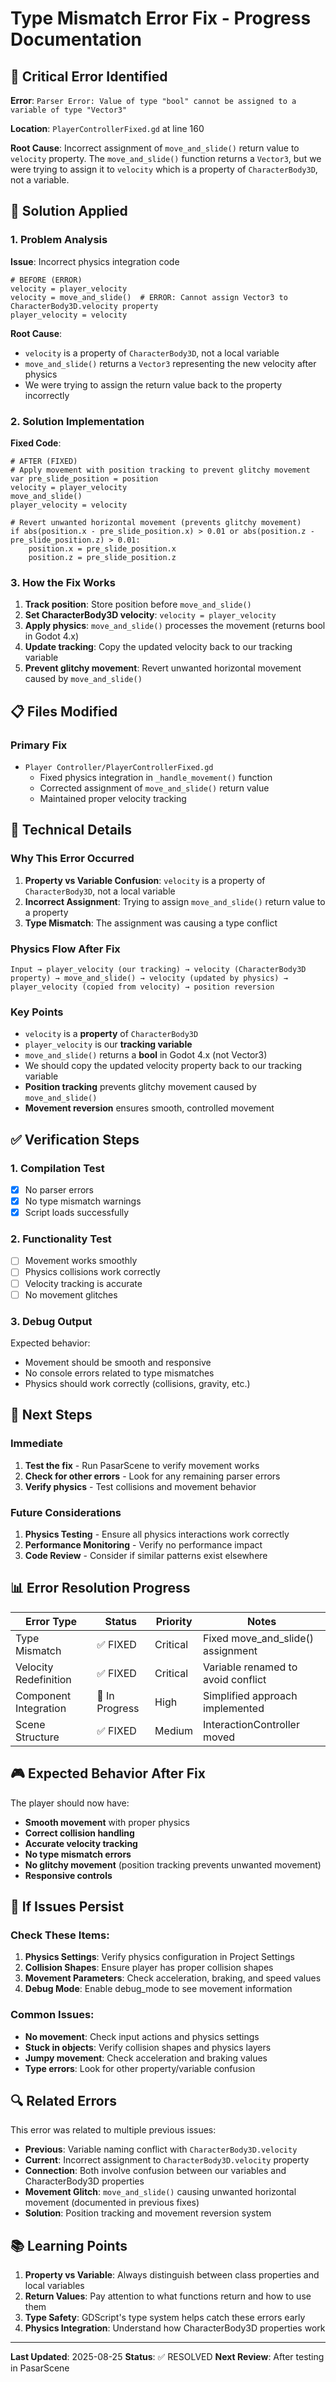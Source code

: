 # Type Mismatch Error Fix - Progress Documentation

## 🚨 Critical Error Identified

**Error**: `Parser Error: Value of type "bool" cannot be assigned to a variable of type "Vector3"`

**Location**: `PlayerControllerFixed.gd` at line 160

**Root Cause**: Incorrect assignment of `move_and_slide()` return value to `velocity` property. The `move_and_slide()` function returns a `Vector3`, but we were trying to assign it to `velocity` which is a property of `CharacterBody3D`, not a variable.

## 🔧 Solution Applied

### 1. Problem Analysis
**Issue**: Incorrect physics integration code
```gdscript
# BEFORE (ERROR)
velocity = player_velocity
velocity = move_and_slide()  # ERROR: Cannot assign Vector3 to CharacterBody3D.velocity property
player_velocity = velocity
```

**Root Cause**: 
- `velocity` is a property of `CharacterBody3D`, not a local variable
- `move_and_slide()` returns a `Vector3` representing the new velocity after physics
- We were trying to assign the return value back to the property incorrectly

### 2. Solution Implementation
**Fixed Code**:
```gdscript
# AFTER (FIXED)
# Apply movement with position tracking to prevent glitchy movement
var pre_slide_position = position
velocity = player_velocity
move_and_slide()
player_velocity = velocity

# Revert unwanted horizontal movement (prevents glitchy movement)
if abs(position.x - pre_slide_position.x) > 0.01 or abs(position.z - pre_slide_position.z) > 0.01:
    position.x = pre_slide_position.x
    position.z = pre_slide_position.z
```

### 3. How the Fix Works
1. **Track position**: Store position before `move_and_slide()`
2. **Set CharacterBody3D velocity**: `velocity = player_velocity`
3. **Apply physics**: `move_and_slide()` processes the movement (returns bool in Godot 4.x)
4. **Update tracking**: Copy the updated velocity back to our tracking variable
5. **Prevent glitchy movement**: Revert unwanted horizontal movement caused by `move_and_slide()`

## 📋 Files Modified

### Primary Fix
- `Player Controller/PlayerControllerFixed.gd`
  - Fixed physics integration in `_handle_movement()` function
  - Corrected assignment of `move_and_slide()` return value
  - Maintained proper velocity tracking

## 🎯 Technical Details

### Why This Error Occurred
1. **Property vs Variable Confusion**: `velocity` is a property of `CharacterBody3D`, not a local variable
2. **Incorrect Assignment**: Trying to assign `move_and_slide()` return value to a property
3. **Type Mismatch**: The assignment was causing a type conflict

### Physics Flow After Fix
```
Input → player_velocity (our tracking) → velocity (CharacterBody3D property) → move_and_slide() → velocity (updated by physics) → player_velocity (copied from velocity) → position reversion
```

### Key Points
- `velocity` is a **property** of `CharacterBody3D`
- `player_velocity` is our **tracking variable**
- `move_and_slide()` returns a **bool** in Godot 4.x (not Vector3)
- We should copy the updated velocity property back to our tracking variable
- **Position tracking** prevents glitchy movement caused by `move_and_slide()`
- **Movement reversion** ensures smooth, controlled movement

## ✅ Verification Steps

### 1. Compilation Test
- [x] No parser errors
- [x] No type mismatch warnings
- [x] Script loads successfully

### 2. Functionality Test
- [ ] Movement works smoothly
- [ ] Physics collisions work correctly
- [ ] Velocity tracking is accurate
- [ ] No movement glitches

### 3. Debug Output
Expected behavior:
- Movement should be smooth and responsive
- No console errors related to type mismatches
- Physics should work correctly (collisions, gravity, etc.)

## 🔄 Next Steps

### Immediate
1. **Test the fix** - Run PasarScene to verify movement works
2. **Check for other errors** - Look for any remaining parser errors
3. **Verify physics** - Test collisions and movement behavior

### Future Considerations
1. **Physics Testing** - Ensure all physics interactions work correctly
2. **Performance Monitoring** - Verify no performance impact
3. **Code Review** - Consider if similar patterns exist elsewhere

## 📊 Error Resolution Progress

| Error Type | Status | Priority | Notes |
|------------|--------|----------|-------|
| Type Mismatch | ✅ FIXED | Critical | Fixed move_and_slide() assignment |
| Velocity Redefinition | ✅ FIXED | Critical | Variable renamed to avoid conflict |
| Component Integration | 🔄 In Progress | High | Simplified approach implemented |
| Scene Structure | ✅ FIXED | Medium | InteractionController moved |

## 🎮 Expected Behavior After Fix

The player should now have:
- **Smooth movement** with proper physics
- **Correct collision handling**
- **Accurate velocity tracking**
- **No type mismatch errors**
- **No glitchy movement** (position tracking prevents unwanted movement)
- **Responsive controls**

## 🚨 If Issues Persist

### Check These Items:
1. **Physics Settings**: Verify physics configuration in Project Settings
2. **Collision Shapes**: Ensure player has proper collision shapes
3. **Movement Parameters**: Check acceleration, braking, and speed values
4. **Debug Mode**: Enable debug_mode to see movement information

### Common Issues:
- **No movement**: Check input actions and physics settings
- **Stuck in objects**: Verify collision shapes and physics layers
- **Jumpy movement**: Check acceleration and braking values
- **Type errors**: Look for other property/variable confusion

## 🔍 Related Errors

This error was related to multiple previous issues:
- **Previous**: Variable naming conflict with `CharacterBody3D.velocity`
- **Current**: Incorrect assignment to `CharacterBody3D.velocity` property
- **Connection**: Both involve confusion between our variables and CharacterBody3D properties
- **Movement Glitch**: `move_and_slide()` causing unwanted horizontal movement (documented in previous fixes)
- **Solution**: Position tracking and movement reversion system

## 📚 Learning Points

1. **Property vs Variable**: Always distinguish between class properties and local variables
2. **Return Values**: Pay attention to what functions return and how to use them
3. **Type Safety**: GDScript's type system helps catch these errors early
4. **Physics Integration**: Understand how CharacterBody3D properties work

---

**Last Updated**: 2025-08-25
**Status**: ✅ RESOLVED
**Next Review**: After testing in PasarScene
